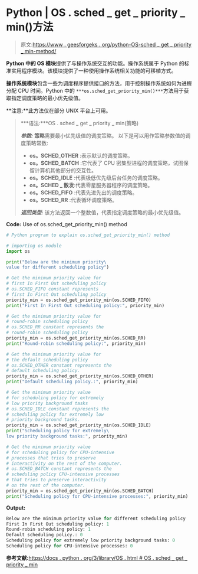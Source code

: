 # Python | OS . sched _ get _ priority _ min()方法

> 原文:[https://www . geesforgeks . org/python-OS-sched _ get _ priority _ min-method/](https://www.geeksforgeeks.org/python-os-sched_get_priority_min-method/)

**Python 中的 OS 模块**提供了与操作系统交互的功能。操作系统属于 Python 的标准实用程序模块。该模块提供了一种使用操作系统相关功能的可移植方式。

**操作系统模块**包含一些为调度程序提供接口的方法，用于控制操作系统如何为进程分配 CPU 时间。Python 中的
`***os.sched_get_priority_min()***`方法用于获取指定调度策略的最小优先级值。

**注意:**此方法仅在部分 UNIX 平台上可用。

> ***语法:***OS . sched _ get _ priority _ min(策略)
> 
> ***参数:***
> **策略**需要最小优先级值的调度策略。
> 以下是可以用作策略参数值的调度策略常数:
> 
> *   **os。SCHED_OTHER** :表示默认的调度策略。
> *   **os。SCHED_BATCH** :它代表了 CPU 密集型进程的调度策略，试图保留计算机其他部分的交互性。
> *   **os。SCHED_IDLE** :代表极低优先级后台任务的调度策略。
> *   **os。SCHED _ 散发**:代表零星服务器程序的调度策略。
> *   **os。SCHED_FIFO** :代表先进先出的调度策略。
> *   **os。SCHED_RR** :代表循环调度策略。
> 
> ***返回类型:*** 该方法返回一个整数值，代表指定调度策略的最小优先级值。

**Code:** Use of os.sched_get_priority_min() method

```py
# Python program to explain os.sched_get_priority_min() method  

# importing os module 
import os

print("Below are the minimum priority\
value for different scheduling policy") 

# Get the minimum priority value for
# first In First Out scheduling policy
# os.SCHED_FIFO constant represents 
# first In First Out scheduling policy
priority_min = os.sched_get_priority_min(os.SCHED_FIFO)
print("First In First Out scheduling policy:", priority_min)

# Get the minimum priority value for
# round-robin scheduling policy
# os.SCHED_RR constant represents the
# round-robin scheduling policy
priority_min = os.sched_get_priority_min(os.SCHED_RR)
print("Round-robin scheduling policy:", priority_min)

# Get the minimum priority value for
# the default scheduling policy
# os.SCHED_OTHER constant represents the
# default scheduling policy.
priority_min = os.sched_get_priority_min(os.SCHED_OTHER)
print("Default scheduling policy.:", priority_min)

# Get the minimum priority value 
# for scheduling policy for extremely
# low priority background tasks
# os.SCHED_IDLE constant represents the
# scheduling policy for extremely low
# priority background tasks.
priority_min = os.sched_get_priority_min(os.SCHED_IDLE)
print("Scheduling policy for extremely\
low priority background tasks:", priority_min)

# Get the minimum priority value 
# for scheduling policy for CPU-intensive
# processes that tries to preserve 
# interactivity on the rest of the computer.
# os.SCHED_BATCH constant represents the
# scheduling policy CPU-intensive processes
# that tries to preserve interactivity
# on the rest of the computer.
priority_min = os.sched_get_priority_min(os.SCHED_BATCH)
print("Scheduling policy for CPU-intensive processes:", priority_min)
```

**Output:**

```py
Below are the minimum priority value for different scheduling policy
First In First Out scheduling policy: 1
Round-robin scheduling policy: 1
Default scheduling policy.: 0
Scheduling policy for extremely low priority background tasks: 0
Scheduling policy for CPU-intensive processes: 0

```

**参考文献:**[https://docs . python . org/3/library/OS . html # OS . sched _ get _ priority _ min](https://docs.python.org/3/library/os.html#os.sched_get_priority_min)